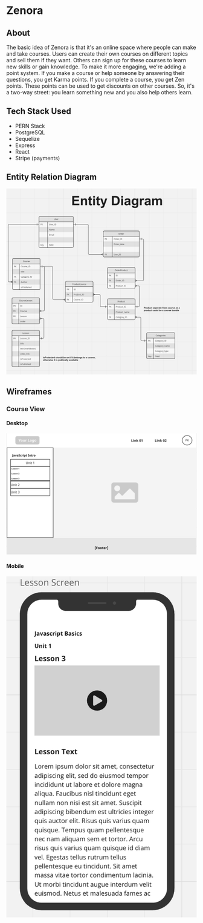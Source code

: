# Zenora

## About

The basic idea of Zenora is that it's an online space where people can make and take courses. Users can create their own courses on different topics and sell them if they want. Others can sign up for these courses to learn new skills or gain knowledge. To make it more engaging, we're adding a point system. If you make a course or help someone by answering their questions, you get Karma points. If you complete a course, you get Zen points. These points can be used to get discounts on other courses. So, it's a two-way street: you learn something new and you also help others learn.

## Tech Stack Used
* PERN Stack
* PostgreSQL
* Sequelize
* Express
* React
* Stripe (payments)

## Entity Relation Diagram
![Zenora ERD](/public/images/ERD%20Zenora.png "Zenora ERD")

## Wireframes

### Course View
#### Desktop
![Course View](/public/images/course-view.png "Course view")
#### Mobile
![Course view mobile](/public/images/mobile-course-view.png "mobile course view")
